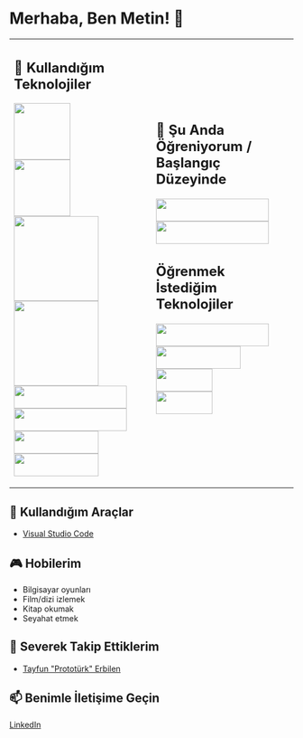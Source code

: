 # Merhaba, Ben Metin! 👋

<table>
<tr>
<td width="50%">

## 🚀 Kullandığım Teknolojiler

<img src="https://img.shields.io/badge/HTML-5-orange?style=flat&logo=html5" width="100"> <br>
<img src="https://img.shields.io/badge/CSS-3-blue?style=flat&logo=css3" width="100"> <br>
<img src="https://img.shields.io/badge/Tailwind%20CSS-Latest-blue?style=flat&logo=tailwind-css" width="150"> <br>
<img src="https://img.shields.io/badge/JavaScript-ES6+-yellow?style=flat&logo=javascript" width="150"> <br>
<img src="https://img.shields.io/badge/React-Latest-blue?style=flat&logo=react" width="200" height="40"> <br>
<img src="https://img.shields.io/badge/Node.js-Latest-green?style=flat&logo=node.js" width="200" height="40"> <br>
<img src="https://img.shields.io/badge/MongoDB-green?style=flat&logo=mongodb" width="150" height="40"> <br>
<img src="https://img.shields.io/badge/VSCode-blue?style=flat&logo=visual-studio-code" width="150" height="40">

</td>
<td width="50%">

## 🌱 Şu Anda Öğreniyorum /<br> Başlangıç Düzeyinde 

<img src="https://img.shields.io/badge/React-Latest-blue?style=flat&logo=react" width="200" height="40"> <br>
<img src="https://img.shields.io/badge/Node.js-Latest-green?style=flat&logo=node.js" width="200" height="40"> <br>

## Öğrenmek İstediğim Teknolojiler

<img src="https://img.shields.io/badge/TypeScript-blue?style=flat&logo=typescript&logoColor=white" width="200" height="40"> <br>
<img src="https://img.shields.io/badge/Next.js-black?style=flat&logo=next.js" width="150" height="40"> <br>
<img src="https://img.shields.io/badge/GSAP-green?style=flat&logo=greensock&logoColor=white" width="100" height="40"> <br>
<img src="https://img.shields.io/badge/Tree.js-brown?style=flat&logo=tree&logoColor=white" width="100" height="40"> <br>

</td>
</tr>
</table>






## 🔧 Kullandığım Araçlar

- [Visual Studio Code](https://code.visualstudio.com/)

## 🎮 Hobilerim

- Bilgisayar oyunları
- Film/dizi izlemek
- Kitap okumak
- Seyahat etmek

## 👑 Severek Takip Ettiklerim
- [Tayfun "Prototürk" Erbilen](https://github.com/tayfunerbilen)

## 📫 Benimle İletişime Geçin

[LinkedIn](https://www.linkedin.com/in/nuh-metin-karabulut-73441b265/)

